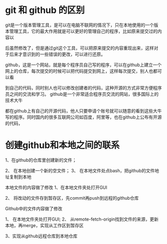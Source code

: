 ﻿# git 和 github 的区别

git是一个版本管理工具，是可以在电脑不联网的情况下，只在本地使用的一个版本管理工具，它的最大作用就是可以更好的管理自己的程序，比如原来提交过的内容以

后虽然修改了，但是通过git这个工具，可以把原来提交的内容重现出来，这样对于后来才意识到的一些错误的更改，可以进行还原。

github，这是一个网站，就是每个程序员自己写的程序，可以在github上建立一个网上的仓库，每次提交的时候可以把代码提交到网上，这样每次提交，别人也都可以看

到自己的代码，同时别人也可以修改创建者的代码，这种开源的方式非常方便程序员之间的交流和学习。 github是一个非常适合程序员交流的网站，很多国际上的技术大牛

都在github上有自己的开源代码，他人只要申请个账号就可以随意的看到这些大牛写的程序。同时国内的很多互联网公司如百度，阿里等，也在github上公布有开源的代码，









# 创建github和本地之间的联系

1、在github的仓库里创建新的文件；

2、 在本地创建一个新的空文件；
3、 在本地文件处点bash，把github的文件地址复制到本地

本地文件的内容做了修改
1、在本地文件夹处打开GUI

2、 将改动的文件存到暂存区，先commit再push到远程的github仓库

Github中的文件内容做了修改

1、 在本地文件夹处打开GUI;
2、 从remote-fetch-origin找到文件的来源，更新本地，再merge，实现从工作区到暂存区

3、实现从github远程仓库到本地仓库


